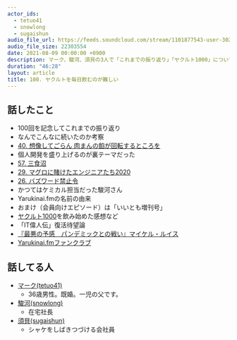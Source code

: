 ```yaml
---
actor_ids:
  - tetuo41
  - snowlong
  - sugaishun
audio_file_url: https://feeds.soundcloud.com/stream/1101877543-user-302747142-yarukinai-100-2021-08-09.mp3
audio_file_size: 22303554
date: 2021-08-09 00:00:00 +0900
description: マーク、駿河、須貝の3人で「これまでの振り返り」「ヤクルト1000」について話しました。
duration: "46:28"
layout: article
title: 100. ヤクルトを毎日飲むのが難しい
---
```


## 話したこと
- 100回を記念してこれまでの振り返り
- なんでこんなに続いたのか考察
- [40. 想像してごらん 肉まんの餡が回転するところを](http://yarukinai.fm/episode/40)
- 個人開発を盛り上げるのが裏テーマだった
- [57. 三食沼](http://yarukinai.fm/episode/57)
- [29. マグロに賭けたエンジニアたち2020](http://yarukinai.fm/episode/29)
- [26. バズワード禁止令](http://yarukinai.fm/episode/26)
- かつてはケミカル担当だった駿河さん
- Yarukinai.fmの名前の由来
- おまけ（会員向けエピソード）は「いいとも増刊号」
- [ヤクルト1000](https://www.yakult.co.jp/yakult1000/)を飲み始めた感想など
- 「IT偉人伝」復活待望論
- [『最悪の予感　パンデミックとの戦い』マイケル・ルイス](https://www.amazon.co.jp/dp/B098JP8H15/)
- [Yarukinai.fmファンクラブ](https://note.com/tetuo41/circle)

## 話してる人
- [マーク(tetuo41)](https://twitter.com/tetuo41)
  - 36歳男性。既婚。一児の父です。
- [駿河(snowlong)](https://twitter.com/_snowlong)
  - 在宅社長
- [須貝(sugaishun)](https://twitter.com/sugaishun)
  - シャケをしばきつづける会社員
